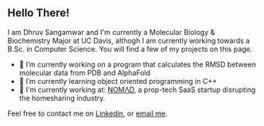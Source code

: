## Hello There!

I am Dhruv Sangamwar and I'm currently a Molecular Biology & Biochemistry Major at UC Davis, althogh I am currently working towards a B.Sc. in Computer Science.
You will find a few of my projects on this page.

- 🔭 I’m currently working on a program that calculates the RMSD between molecular data from PDB and AlphaFold
- 🌱 I’m currently learning object oriented programming in C++
- 👤 I'm currently working at:
  [NOMΛD](https://visitnomad.com/), a prop-tech SaaS startup disrupting the homesharing industry.

Feel free to contact me on [Linkedin](https://www.linkedin.com/in/dhruv-sangamwar-59711118a), or [email me](mailto:sangamward@gmail.com).
